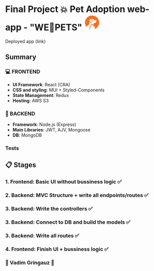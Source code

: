 # Final Project :collision: Pet Adoption web-app - "WE🧡PETS" <img src='./logo.png' width=50px />
Deployed app (link)
## Summary
### :computer: FRONTEND
 * **UI Framework**: React (CRA)
 * **CSS and styling**: MUI + Styled-Components
 * **State Management**: Redux
 * **Hosting**: AWS S3
### :file_folder: BACKEND
* **Framework**: Node.js (Express)
* **Main Libraries**: JWT, AJV, Mongoose
* **DB**: MongoDB
### Tests

## :clipboard: Stages
### 1. **Frontend**: Basic UI without bussiness logic :white_check_mark:
### 2. **Backend**: MVC Structure + write all endpoints/routes :white_check_mark:
### 3. **Backend**: Write the controllers :white_check_mark:
### 3. **Backend**: Connect to DB and build the models :white_check_mark:
### 3. **Backend**: Write all routes :white_check_mark:
### 4. **Frontend**: Finish UI + bussiness logic :white_check_mark:



### :basketball: Vadim Gringauz :basketball:
